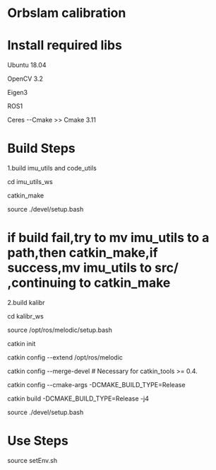 # Orbslam calibration

# Install required libs

Ubuntu 18.04

OpenCV 3.2

Eigen3

ROS1

Ceres --Cmake >> Cmake 3.11


# Build Steps

1.build imu_utils and code_utils

cd imu_utils_ws

catkin_make

source ./devel/setup.bash

# if build fail,try to mv imu_utils to a path,then catkin_make,if success,mv imu_utils to src/ ,continuing to catkin_make 

2.build kalibr

cd kalibr_ws

source /opt/ros/melodic/setup.bash

catkin init

catkin config --extend /opt/ros/melodic

catkin config --merge-devel # Necessary for catkin_tools >= 0.4.

catkin config --cmake-args -DCMAKE_BUILD_TYPE=Release

catkin build -DCMAKE_BUILD_TYPE=Release -j4

source ./devel/setup.bash


# Use Steps

source setEnv.sh








